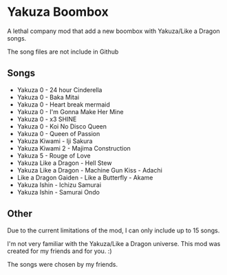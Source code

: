 # Yakuza Boombox
A lethal company mod that add a new boombox with Yakuza/Like a Dragon songs.

The song files are not include in Github

## Songs

- Yakuza 0 - 24 hour Cinderella
- Yakuza 0 - Baka Mitai
- Yakuza 0 - Heart break mermaid
- Yakuza 0 - I'm Gonna Make Her Mine
- Yakuza 0 - x3 SHINE
- Yakuza 0 - Koi No Disco Queen
- Yakuza 0 - Queen of Passion
- Yakuza Kiwami - Iji Sakura
- Yakuza Kiwami 2 - Majima Construction
- Yakuza 5 - Rouge of Love
- Yakuza Like a Dragon - Hell Stew
- Yakuza Like a Dragon - Machine Gun Kiss - Adachi
- Like a Dragon Gaiden - Like a Butterfly - Akame
- Yakuza Ishin - Ichizu Samurai
- Yakuza Ishin - Samurai Ondo

## Other

Due to the current limitations of the mod, I can only include up to 15 songs.

I'm not very familiar with the Yakuza/Like a Dragon universe. This mod was created for my friends and for you. :)

The songs were chosen by my friends.
